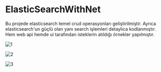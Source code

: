 # ElasticSearchWithNet

Bu projede elasticsearch temel crud operasyonları geliştirilmiştir. Ayrıca elasticsearch'un güçlü olan yanı search işlemleri detaylıca kodlanmıştır. Hem web api hemde ui tarafından isteklerin atıldığı örnekler yapılmıştır.

![1](https://github.com/onur0481/ElasticSearchWithNet/assets/63808974/105c63ee-3ac7-4dd8-9dbf-8294f86f7173)


![2](https://github.com/onur0481/ElasticSearchWithNet/assets/63808974/e66b1d68-95dd-47e6-8d49-e98e018bdf8a)


![3](https://github.com/onur0481/ElasticSearchWithNet/assets/63808974/4b89995e-667a-4671-bdbc-dc040ef96895)

